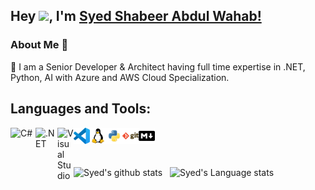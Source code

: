 ## Hey <img src="https://github.com/TheDudeThatCode/TheDudeThatCode/blob/master/Assets/Hi.gif" width="29px">, I'm [Syed Shabeer Abdul Wahab!](#) 


### About Me 🚀
🌱 I am a Senior Developer & Architect having full time expertise in .NET, Python, AI with Azure and AWS Cloud Specialization.

## Languages and Tools:

<img align="left" alt="C#" width="40px" height="40"  src="https://cdn.prod.website-files.com/6047a9e35e5dc54ac86ddd90/63065002cd563e1cd1cead28_eaadfe64-p-800.png" />
<img align="left" alt=".NET" width="35px" src="https://upload.wikimedia.org/wikipedia/commons/thumb/7/7d/Microsoft_.NET_logo.svg/684px-Microsoft_.NET_logo.svg.png" />
<img align="left" alt="Visual Studio" width="26px" src="https://1000logos.net/wp-content/uploads/2023/04/Visual-Studio-logo-768x432.png" />
<img align="left" alt="Visual Studio Code" width="26px" src="https://raw.githubusercontent.com/github/explore/master/topics/visual-studio-code/visual-studio-code.png" />
<img align="left" alt="Linux" width="26px" src="https://raw.githubusercontent.com/github/explore/master/topics/linux/linux.png" />
<img align="left" alt="Python" width="26px" src="https://raw.githubusercontent.com/github/explore/master/topics/python/python.png" />
<img align="left" alt="Git" width="26px" src="https://raw.githubusercontent.com/github/explore/master/topics/git/git.png" />
<img align="left" alt="Markdown" width="26px" src="https://raw.githubusercontent.com/github/explore/master/topics/markdown/markdown.png" />


<br />
<br />

##
[email]: mailto:abdulsyed.shabeer@gmail.com
[linkedin]: https://www.linkedin.com/in/syedshabeer87

![Syed's github stats](https://github-readme-stats.vercel.app/api?username=SyedShabeerGit&show_icons=true&hide_border=true)&nbsp;&nbsp;
![Syed's Language stats](https://github-readme-stats-eight-theta.vercel.app/api/top-langs/?username=SyedShabeerGit&layout=compact&langs_count=8&hide_border=true)
<br />
